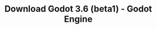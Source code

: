 ---
# Generated by /tools/generators/src/download_archive_generator !!! do not edit by hand !!!
title: 'Download Godot 3.6 (beta1) - Godot Engine'
type: 'download/archive'
name: '3.6'
flavor: 'beta1'
release_date: '2023-04-13T03:00:00-00:00'
release_notes: 'article/dev-snapshot-godot-3-6-beta-1/'
primaryPlatforms:
  - 'android.apk'
  - 'linux.64'
  - 'macos.universal'
  - 'windows.64'
  - 'linux_server.headless.64'
  - 'web'
  - 'templates'
links:
  android.apk:
    name: 'android.apk'
    title: 'Android'
    caption: 'Universal APK (ARM64 + ARMv7 + x86_64 + x86)'
    tags:
      - 'APK download'
      - 'ARM64/v7'
      - 'x86 (64 & 32 bit)'
    hosts:
      github_builds:
        regular: 'https://github.com/godotengine/godot-builds/releases/download/3.6-beta1/Godot_v3.6-beta1_android_editor.apk'
        mono: '#'
      github:
        regular: 'https://github.com/godotengine/godot/releases/download/3.6-beta1/Godot_v3.6-beta1_android_editor.apk'
        mono: '#'
  linux.64:
    name: 'linux.64'
    title: 'Linux'
    caption: 'Standard (x86_64)'
    tags:
      - '64 bit'
    hosts:
      github_builds:
        regular: 'https://github.com/godotengine/godot-builds/releases/download/3.6-beta1/Godot_v3.6-beta1_x11.64.zip'
        mono: 'https://github.com/godotengine/godot-builds/releases/download/3.6-beta1/Godot_v3.6-beta1_mono_x11_64.zip'
      github:
        regular: 'https://github.com/godotengine/godot/releases/download/3.6-beta1/Godot_v3.6-beta1_x11.64.zip'
        mono: 'https://github.com/godotengine/godot/releases/download/3.6-beta1/Godot_v3.6-beta1_mono_x11_64.zip'
  macos.universal:
    name: 'macos.universal'
    title: 'macOS'
    caption: 'Universal (x86_64 + Apple Silicon)'
    tags:
      - 'Intel/Apple Silicon'
      - '64 bit'
    hosts:
      github_builds:
        regular: 'https://github.com/godotengine/godot-builds/releases/download/3.6-beta1/Godot_v3.6-beta1_osx.universal.zip'
        mono: 'https://github.com/godotengine/godot-builds/releases/download/3.6-beta1/Godot_v3.6-beta1_mono_osx.universal.zip'
      github:
        regular: 'https://github.com/godotengine/godot/releases/download/3.6-beta1/Godot_v3.6-beta1_osx.universal.zip'
        mono: 'https://github.com/godotengine/godot/releases/download/3.6-beta1/Godot_v3.6-beta1_mono_osx.universal.zip'
  windows.64:
    name: 'windows.64'
    title: 'Windows'
    caption: 'Standard (x86_64)'
    tags:
      - '64 bit'
    hosts:
      github_builds:
        regular: 'https://github.com/godotengine/godot-builds/releases/download/3.6-beta1/Godot_v3.6-beta1_win64.exe.zip'
        mono: 'https://github.com/godotengine/godot-builds/releases/download/3.6-beta1/Godot_v3.6-beta1_mono_win64.zip'
      github:
        regular: 'https://github.com/godotengine/godot/releases/download/3.6-beta1/Godot_v3.6-beta1_win64.exe.zip'
        mono: 'https://github.com/godotengine/godot/releases/download/3.6-beta1/Godot_v3.6-beta1_mono_win64.zip'
  linux_server.headless.64:
    name: 'linux_server.headless.64'
    title: 'Linux Server'
    caption: 'Headless (x86_64)'
    tags:
      - '64 bit'
      - 'Headless'
    hosts:
      github_builds:
        regular: 'https://github.com/godotengine/godot-builds/releases/download/3.6-beta1/Godot_v3.6-beta1_linux_headless.64.zip'
        mono: 'https://github.com/godotengine/godot-builds/releases/download/3.6-beta1/Godot_v3.6-beta1_mono_linux_headless_64.zip'
      github:
        regular: 'https://github.com/godotengine/godot/releases/download/3.6-beta1/Godot_v3.6-beta1_linux_headless.64.zip'
        mono: 'https://github.com/godotengine/godot/releases/download/3.6-beta1/Godot_v3.6-beta1_mono_linux_headless_64.zip'
  web:
    name: 'web'
    title: 'Web editor'
    caption: ''
    tags:
      - 'Self-hosted'
      - 'Cross-platform'
    hosts:
      github_builds:
        regular: 'https://github.com/godotengine/godot-builds/releases/download/3.6-beta1/Godot_v3.6-beta1_web_editor.zip'
        mono: '#'
      github:
        regular: 'https://github.com/godotengine/godot/releases/download/3.6-beta1/Godot_v3.6-beta1_web_editor.zip'
        mono: '#'
  linux.32:
    name: 'linux.32'
    title: 'Linux'
    caption: 'Standard (x86)'
    tags:
      - '32 bit'
    hosts:
      github_builds:
        regular: 'https://github.com/godotengine/godot-builds/releases/download/3.6-beta1/Godot_v3.6-beta1_x11.32.zip'
        mono: 'https://github.com/godotengine/godot-builds/releases/download/3.6-beta1/Godot_v3.6-beta1_mono_x11_32.zip'
      github:
        regular: 'https://github.com/godotengine/godot/releases/download/3.6-beta1/Godot_v3.6-beta1_x11.32.zip'
        mono: 'https://github.com/godotengine/godot/releases/download/3.6-beta1/Godot_v3.6-beta1_mono_x11_32.zip'
  windows.32:
    name: 'windows.32'
    title: 'Windows'
    caption: 'Standard (x86)'
    tags:
      - '32 bit'
    hosts:
      github_builds:
        regular: 'https://github.com/godotengine/godot-builds/releases/download/3.6-beta1/Godot_v3.6-beta1_win32.exe.zip'
        mono: 'https://github.com/godotengine/godot-builds/releases/download/3.6-beta1/Godot_v3.6-beta1_mono_win32.zip'
      github:
        regular: 'https://github.com/godotengine/godot/releases/download/3.6-beta1/Godot_v3.6-beta1_win32.exe.zip'
        mono: 'https://github.com/godotengine/godot/releases/download/3.6-beta1/Godot_v3.6-beta1_mono_win32.zip'
  linux_server.64:
    name: 'linux_server.64'
    title: 'Linux Server'
    caption: 'Standard (x86_64)'
    tags:
      - '64 bit'
    hosts:
      github_builds:
        regular: 'https://github.com/godotengine/godot-builds/releases/download/3.6-beta1/Godot_v3.6-beta1_linux_server.64.zip'
        mono: 'https://github.com/godotengine/godot-builds/releases/download/3.6-beta1/Godot_v3.6-beta1_mono_linux_server_64.zip'
      github:
        regular: 'https://github.com/godotengine/godot/releases/download/3.6-beta1/Godot_v3.6-beta1_linux_server.64.zip'
        mono: 'https://github.com/godotengine/godot/releases/download/3.6-beta1/Godot_v3.6-beta1_mono_linux_server_64.zip'
  aar_library:
    name: 'aar_library'
    title: 'AAR library'
    caption: ''
    tags:
      - 'Android plugins'
      - 'Java'
      - 'Kotlin'
    hosts:
      github_builds:
        regular: 'https://github.com/godotengine/godot-builds/releases/download/3.6-beta1/godot-lib.3.6.beta1.release.aar'
        mono: 'https://github.com/godotengine/godot-builds/releases/download/3.6-beta1/godot-lib.3.6.beta1.mono.release.aar'
      github:
        regular: 'https://github.com/godotengine/godot/releases/download/3.6-beta1/godot-lib.3.6.beta1.release.aar'
        mono: 'https://github.com/godotengine/godot/releases/download/3.6-beta1/godot-lib.3.6.beta1.mono.release.aar'
  templates:
    name: 'templates'
    title: 'Export templates'
    caption: ''
    tags:
      - 'Used to export your games to all supported platforms'
    hosts:
      github_builds:
        regular: 'https://github.com/godotengine/godot-builds/releases/download/3.6-beta1/Godot_v3.6-beta1_export_templates.tpz'
        mono: 'https://github.com/godotengine/godot-builds/releases/download/3.6-beta1/Godot_v3.6-beta1_mono_export_templates.tpz'
      github:
        regular: 'https://github.com/godotengine/godot/releases/download/3.6-beta1/Godot_v3.6-beta1_export_templates.tpz'
        mono: 'https://github.com/godotengine/godot/releases/download/3.6-beta1/Godot_v3.6-beta1_mono_export_templates.tpz'
---